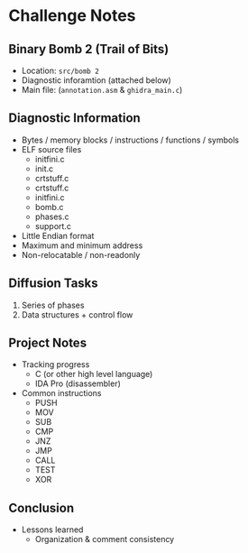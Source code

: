 # Challenge Notes

## Binary Bomb 2 (Trail of Bits)
- Location: `src/bomb 2`
- Diagnostic inforamtion (attached below)
- Main file: (`annotation.asm` & `ghidra_main.c`)

## Diagnostic Information
- Bytes / memory blocks / instructions / functions / symbols
- ELF source files
    - initfini.c
    - init.c
    - crtstuff.c
    - crtstuff.c
    - initfini.c
    - bomb.c
    - phases.c
    - support.c
- Little Endian format
- Maximum and minimum address
- Non-relocatable / non-readonly

## Diffusion Tasks
1. Series of phases
2. Data structures + control flow

## Project Notes
- Tracking progress
    - C (or other high level language)
    - IDA Pro (disassembler)
- Common instructions
    - PUSH
    - MOV
    - SUB
    - CMP
    - JNZ
    - JMP
    - CALL
    - TEST
    - XOR

## Conclusion
- Lessons learned
    - Organization & comment consistency

